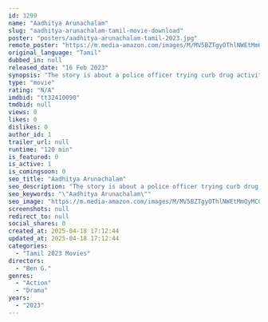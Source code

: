 ```yaml
---
id: 3299
name: "Aadhitya Arunachalam"
slug: "aadhitya-arunachalam-tamil-movie-download"
poster: "posters/aadhitya-arunachalam-tamil-2023.jpg"
remote_poster: "https://m.media-amazon.com/images/M/MV5BZTgyOThlNWEtMmQyMC00MGVjLThhOTctZTQ3NmQxYTYyYjc1XkEyXkFqcGdeQXVyNTQ5ODMzODg@._V1_SX300.jpg"
original_language: "Tamil"
dubbed_in: null
released_date: "16 Feb 2023"
synopsis: "The story is about a police officer trying curb drug activity run by group of youngsters."
type: "movie"
rating: "N/A"
imdbid: "tt32410090"
tmdbid: null
views: 0
likes: 0
dislikes: 0
author_id: 1
trailer_url: null
runtime: "120 min"
is_featured: 0
is_active: 1
is_comingsoon: 0
seo_title: "Aadhitya Arunachalam"
seo_description: "The story is about a police officer trying curb drug activity run by group of youngsters."
seo_keywords: "\"Aadhitya Arunachalam\""
seo_image: "https://m.media-amazon.com/images/M/MV5BZTgyOThlNWEtMmQyMC00MGVjLThhOTctZTQ3NmQxYTYyYjc1XkEyXkFqcGdeQXVyNTQ5ODMzODg@._V1_SX300.jpg"
screenshots: null
redirect_to: null
social_shares: 0
created_at: 2025-04-18 17:12:44
updated_at: 2025-04-18 17:12:44
categories:
  - "Tamil 2023 Movies"
directors:
  - "Ben G."
genres:
  - "Action"
  - "Drama"
years:
  - "2023"
---
```

